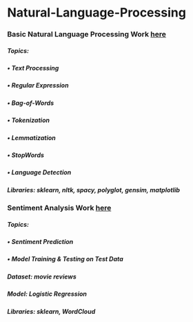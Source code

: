 # Natural-Language-Processing

### Basic Natural Language Processing Work [here](https://github.com/Muhammad-Usama-07/Natural-Language-Processing/tree/main/NLP_Basics)
##### Topics:
#####   • Text Processing
#####   • Regular Expression
#####   • Bag-of-Words
#####   • Tokenization
#####   • Lemmatization
#####   • StopWords
#####   • Language Detection

##### **Libraries:** sklearn, nltk, spacy, polyglot, gensim, matplotlib
### Sentiment Analysis Work [here](https://github.com/Muhammad-Usama-07/Natural-Language-Processing/tree/main/Sentiment_Analysis)

##### Topics:
##### • Sentiment Prediction
##### • Model Training & Testing on Test Data

##### **Dataset:** movie reviews
##### **Model:** Logistic Regression
##### **Libraries:** sklearn, WordCloud
